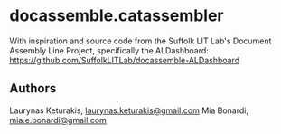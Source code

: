 # docassemble.catassembler

With inspiration and source code from the Suffolk LIT Lab's Document Assembly Line Project, specifically the ALDashboard: https://github.com/SuffolkLITLab/docassemble-ALDashboard

## Authors

 Laurynas Keturakis, laurynas.keturakis@gmail.com
 Mia Bonardi, mia.e.bonardi@gmail.com


